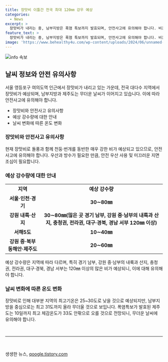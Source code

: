 ```yaml
---
title: 장맛비 이틀간 전국 최대 120㎜ 강우 예상
categories:
  - News
excerpt: >
  장맛비가 내리는 중, 남부지방은 폭염 특보까지 발효되며, 안전사고에 유의해야 합니다. 비는 남부를 중심으로 오전에 강하게 내리고, 밤에는 전국으로 확대될 예정이며, 최고 체감온도는 31~33도로 무더울 전망입니다. 예상 강수량은 많은 곳 120mm 이상이며, 낮 최고기온은 25~30도로 오르겠습니다.
feature_text: >
  장맛비가 내리는 중, 남부지방은 폭염 특보까지 발효되며, 안전사고에 유의해야 합니다. 비는 남부를 중심으로 오전에 강하게 내리고, 밤에는 전국으로 확대될 예정이며, 최고 체감온도는 31~33도로 무더울 전망입니다. 예상 강수량은 많은 곳 120mm 이상이며, 낮 최고기온은 25~30도로 오르겠습니다.
image: 'https://www.behealthy4u.com/wp-content/uploads/2024/06/unnamed-file.png'
---
```


<p><img src="https://www.behealthy4u.com/wp-content/uploads/2024/06/unnamed-file.png" alt="info 속보" /></p>

<h2 data-ke-size="size26">날씨 정보와 안전 유의사항</h2>

<p data-ke-size="size16">서울 영등포구 여의도역 인근에서 장맛비가 내리고 있는 가운데, 전국 대다수 지역에서 장맛비가 예상되며, 남부지방과 제주도는 무더운 날씨가 이어지고 있습니다. 이에 따라 안전사고에 유의해야 합니다.</p>

<ul>
    <li>장맛비와 안전사고 유의사항</li>
    <li>예상 강수량에 대한 안내</li>
    <li>날씨 변화에 따른 온도 변화</li>
</ul>

<h3>장맛비와 안전사고 유의사항</h3>

<p data-ke-size="size16">현재 장맛비로 돌풍과 함께 천둥·번개를 동반한 매우 강한 비가 예상되고 있으므로, 안전사고에 유의해야 합니다. 우산과 방수가 필요한 만큼, 안전 우산 사용 및 미끄러운 지면 조심이 필요합니다.</p>

<h3>예상 강수량에 대한 안내</h3>

<table>
    <tr>
        <td style="text-align: center; height: 17px;"><b>지역</b></td>
        <td style="text-align: center; height: 17px;"><b>예상 강수량</b></td>
    </tr>
    <tr>
        <td style="text-align: center; height: 17px;"><b>서울·인천·경기</b></td>
        <td style="text-align: center; height: 17px;"><b>30∼80㎜</b></td>
    </tr>
    <tr>
        <td style="text-align: center; height: 17px;"><b>강원 내륙·산지</b></td>
        <td style="text-align: center; height: 17px;"><b>30∼80㎜(많은 곳 경기 남부, 강원 중·남부의 내륙과 산지, 충청권, 전라권, 대구·경북, 경남 서부 120㎜ 이상)</b></td>
    </tr>
    <tr>
        <td style="text-align: center; height: 17px;"><b>서해5도</b></td>
        <td style="text-align: center; height: 17px;"><b>10∼40㎜</b></td>
    </tr>
    <tr>
        <td style="text-align: center; height: 17px;"><b>강원 중·북부 동해안·제주도</b></td>
        <td style="text-align: center; height: 17px;"><b>20∼60㎜</b></td>
    </tr>
</table>

<p data-ke-size="size16">예상 강수량은 지역에 따라 다르며, 특히 경기 남부, 강원 중·남부의 내륙과 산지, 충청권, 전라권, 대구·경북, 경남 서부는 120㎜ 이상의 많은 비가 예상되니, 이에 대해 유의해야 합니다.</p>

<h3>날씨 변화에 따른 온도 변화</h3>

<p data-ke-size="size16">장맛비로 인해 대부분 지역의 최고기온은 25~30도로 낮을 것으로 예상되지만, 남부지방을 중심으로는 최고 31도까지 올라 무더울 것으로 보입니다. 폭염특보가 발효된 제주도는 10일까지 최고 체감온도가 33도 안팎으로 오를 것으로 전망되니, 무더운 날씨에 유의해야 합니다.</p>

<p data-ke-size="size16">&nbsp;</p>

<hr>

<p data-ke-size="size16">&nbsp;</p>
생생한 뉴스, <a href="https://qoogle.tistory.com" rel="dofollow">qoogle.tistory.com</a>


